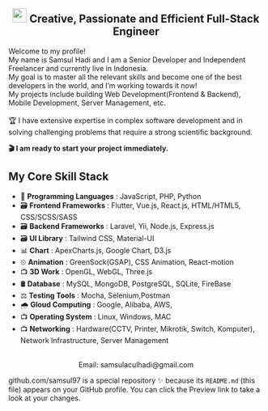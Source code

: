 <h2 align="center"><img src="https://media.giphy.com/media/hvRJCLFzcasrR4ia7z/giphy.gif" width="28"> Creative, Passionate and Efficient Full-Stack Engineer</h2>
<p>
<!--   <p>
    <img width="100%" src="https://github.com/perfectdev000/perfectdev000/blob/main/The-Full-Stack-Developer-Bundle-Learn-By-Building-40-Apps-22.jpg" />
  </p> -->
  <p>
  Welcome to my profile!<br>
  My name is Samsul Hadi and I am a Senior Developer and Independent Freelancer and currently live in Indonesia.<br>
  My goal is to master all the relevant skills and become one of the best developers in the world, and I’m working towards it now!<br>
  My projects include building Web Development(Frontend & Backend), Mobile Development, Server Management, etc.<br><br>
  🏆 I have extensive expertise in complex software development and in solving challenging problems that require a strong scientific background.</p>
</p>
<!-- <p align="center">
  <a href="https://github.com/samsul97"><img src="https://readme-typing-svg.herokuapp.com/?lines=Creative,%20Passionate%20and%20Efficient%20Full-Stack%20Software%20engineer;10+%2B%20years%20of%20hands-on%20experience;&center=true&width=800&height=45"></a>
</p> -->

<b> 🎬 I am ready to start your project immediately.</b>
## My Core Skill Stack
- 💽 <b>Programming Languages</b> : JavaScript, PHP, Python
- 🗃 <b>Frontend Frameworks</b> : Flutter, Vue.js, React.js, HTML/HTML5, CSS/SCSS/SASS
- 🗃 <b>Backend Frameworks</b> : Laravel, Yii, Node.js, Express.js 
- 🗃 <b>UI Library</b> : Tailwind CSS, Material-UI
- 📊 <b>Chart</b> : ApexCharts.js, Google Chart, D3.js
- ⏲ <b>Animation</b> : GreenSock(GSAP), CSS Animation, React-motion
- 📺 <b>3D Work</b> : OpenGL, WebGL, Three.js
- 🛢 <b>Database</b> : MySQL, MongoDB, PostgreSQL, SQLite, FireBase
- ⚖ <b>Testing Tools</b> : Mocha, Selenium,Postman
- 🌧 <b>Gloud Computing</b> : Google, Alibaba, AWS,
- 📺 <b>Operating System</b> : Linux, Windows, MAC
- 📺 <b>Networking</b> : Hardware(CCTV, Printer, Mikrotik, Switch, Komputer), Network Infrastructure, Server Management 
<br><br>
  
</p>
</details>
<div align="center">
<!-- <h2>Connect with me<img src='https://raw.githubusercontent.com/ShahriarShafin/ShahriarShafin/main/Assets/handshake.gif' width="80px"></h2> -->
<p>
Email: samsulaculhadi@gmail.com<br/>
</p>
</div>



github.com/samsul97 is a special repository ✨ because its `README.md` (this file) appears on your GitHub profile.
You can click the Preview link to take a look at your changes.
